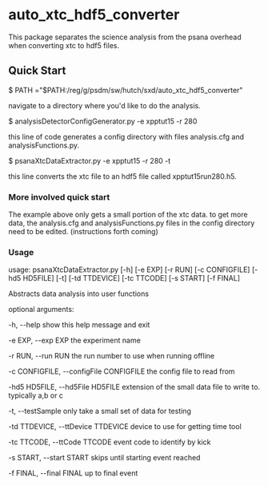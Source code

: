 # auto_xtc_hdf5_converter

This package separates the science analysis from the psana overhead when converting xtc to hdf5 files.

## Quick Start

</pre>$ PATH ="$PATH:/reg/g/psdm/sw/hutch/sxd/auto_xtc_hdf5_converter" </pre>

navigate to a directory where you'd like to do the analysis.

</pre>$ analysisDetectorConfigGenerator.py -e xpptut15 -r 280 </pre>

this line of code generates a config directory with files analysis.cfg and analysisFunctions.py.


</pre>$ psanaXtcDataExtractor.py -e xpptut15 -r 280 -t </pre>

this line converts the xtc file to an hdf5 file called xpptut15run280.h5.

### More involved quick start

The example above only gets a small portion of the xtc data. to get more data, the analysis.cfg and analysisFunctions.py files in the config directory need to be edited. (instructions forth coming)

### Usage

usage: psanaXtcDataExtractor.py [-h] [-e EXP] [-r RUN] [-c CONFIGFILE]
                                [-hd5 HD5FILE] [-t] [-td TTDEVICE]
                                [-tc TTCODE] [-s START] [-f FINAL]

Abstracts data analysis into user functions

optional arguments:

  -h, --help            show this help message and exit

  -e EXP, --exp EXP     the experiment name

  -r RUN, --run RUN     the run number to use when running offline

  -c CONFIGFILE, --configFile CONFIGFILE
                        the config file to read from

  -hd5 HD5FILE, --hd5File HD5FILE
                        extension of the small data file to write to.
                        typically a,b or c

  -t, --testSample      only take a small set of data for testing

  -td TTDEVICE, --ttDevice TTDEVICE
                        device to use for getting time tool

  -tc TTCODE, --ttCode TTCODE
                        event code to identify by kick

  -s START, --start START
                        skips until starting event reached

  -f FINAL, --final FINAL
                        up to final event

